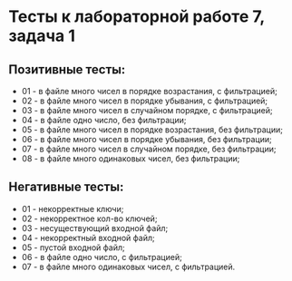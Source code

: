 # Тесты к лабораторной работе 7, задача 1


## Позитивные тесты: 
- 01 - в файле много чисел в порядке возрастания, с фильтрацией;
- 02 - в файле много чисел в порядке убывания, с фильтрацией;
- 03 - в файле много чисел в случайном порядке, с фильтрацией;
- 04 - в файле одно число, без фильтрации;  
- 05 - в файле много чисел в порядке возрастания, без фильтрации;
- 06 - в файле много чисел в порядке убывания, без фильтрации;
- 07 - в файле много чисел в случайном порядке, без фильтрации;
- 08 - в файле много одинаковых чисел, без фильтрации; 



## Негативные тесты:
- 01 - некорректные ключи;
- 02 - некорректное кол-во ключей;
- 03 - несуществующий входной файл;
- 04 - некорректный входной файл;
- 05 - пустой входной файл;
- 06 - в файле одно число, с фильтрацией;
- 07 - в файле много одинаковых чисел, с фильтрацией.